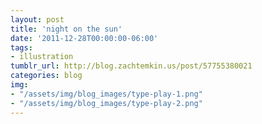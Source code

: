 ```yaml
---
layout: post
title: 'night on the sun'
date: '2011-12-28T00:00:00-06:00'
tags: 
- illustration
tumblr_url: http://blog.zachtemkin.us/post/57755380021
categories: blog
img:
- "/assets/img/blog_images/type-play-1.png" 
- "/assets/img/blog_images/type-play-2.png" 
---
```

